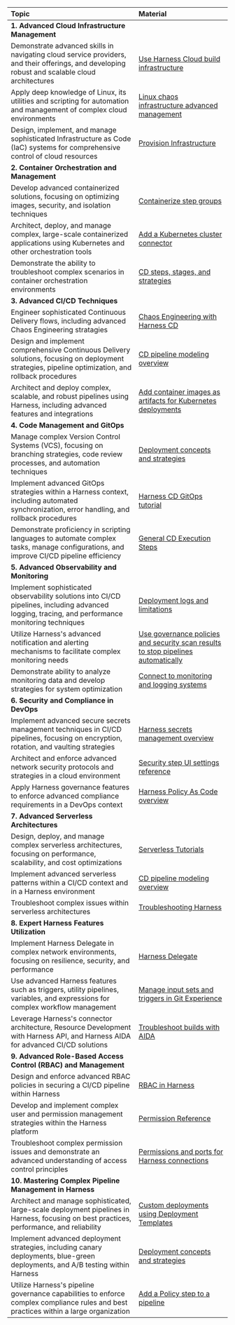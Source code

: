 | Topic | Material                                                                                                                                                              
| :------------------------------ | :------------------------------ |
|**1. Advanced Cloud Infrastructure Management**  | |
| Demonstrate advanced skills in navigating cloud service providers, and their offerings, and developing robust and scalable cloud architectures | [Use Harness Cloud build infrastructure](/docs/continuous-integration/use-ci/set-up-build-infrastructure/use-harness-cloud-build-infrastructure/)|
| Apply deep knowledge of Linux, its utilities and scripting for automation and management of complex cloud environments | [Linux chaos infrastructure advanced management](/docs/chaos-engineering/chaos-infrastructure/linux-chaos-infrastructure-advanced-management) |
| Design, implement, and manage sophisticated Infrastructure as Code (IaC) systems for comprehensive control of cloud resources | [Provision Infrastructure](/docs/continuous-delivery/cd-infrastructure/provisioning-overview)|
| **2. Container Orchestration and Management**||
| Develop advanced containerized solutions, focusing on optimizing images, security, and isolation techniques | [Containerize step groups](/docs/continuous-delivery/x-platform-cd-features/cd-steps/containerized-steps/containerized-step-groups/) |
| Architect, deploy, and manage complex, large-scale containerized applications using Kubernetes and other orchestration tools | [Add a Kubernetes cluster connector](/docs/platform/connectors/cloud-providers/add-a-kubernetes-cluster-connector/) |
| Demonstrate the ability to troubleshoot complex scenarios in container orchestration environments | [CD steps, stages, and strategies](/docs/continuous-delivery/x-platform-cd-features/executions/stages-steps-strategies/) |
| **3. Advanced CI/CD Techniques** ||
| Engineer sophisticated Continuous Delivery flows, including advanced Chaos Engineering stratagies | [Chaos Engineering with Harness CD](/tutorials/chaos-experiments/integration-with-harness-cd/) |
| Design and implement comprehensive Continuous Delivery solutions, focusing on deployment strategies, pipeline optimization, and rollback procedures | [CD pipeline modeling overview](/docs/continuous-delivery/get-started/cd-pipeline-modeling-overview/) |
| Architect and deploy complex, scalable, and robust pipelines using Harness, including advanced features and integrations | [Add container images as artifacts for Kubernetes deployments](/docs/continuous-delivery/deploy-srv-diff-platforms/kubernetes/cd-kubernetes-category/add-artifacts-for-kubernetes-deployments/) |
| **4. Code Management and GitOps** ||
| Manage complex Version Control Systems (VCS), focusing on branching strategies, code review processes, and automation techniques | [Deployment concepts and strategies](/docs/continuous-delivery/manage-deployments/deployment-concepts/) |
| Implement advanced GitOps strategies within a Harness context, including automated synchronization, error handling, and rollback procedures | [Harness CD GitOps tutorial](/docs/continuous-delivery/gitops/get-started/harness-cd-git-ops-quickstart) |
| Demonstrate proficiency in scripting languages to automate complex tasks, manage configurations, and improve CI/CD pipeline efficiency | [General CD Execution Steps](/docs/platform/pipelines/w_pipeline-steps-reference/step-skip-condition-settings/) |
| **5. Advanced Observability and Monitoring** ||
| Implement sophisticated observability solutions into CI/CD pipelines, including advanced logging, tracing, and performance monitoring techniques | [Deployment logs and limitations](/docs/continuous-delivery/manage-deployments/deployment-logs-and-limitations/) |
| Utilize Harness's advanced notification and alerting mechanisms to facilitate complex monitoring needs | [Use governance policies and security scan results to stop pipelines automatically](/docs/security-testing-orchestration/use-sto/stop-builds-based-on-scan-results/stop-pipelines-using-opa/) |
| Demonstrate ability to analyze monitoring data and develop strategies for system optimization | [Connect to monitoring and logging systems](/docs/platform/connectors/monitoring-and-logging-systems/connect-to-monitoring-and-logging-systems/) |
| **6. Security and Compliance in DevOps** ||
| Implement advanced secure secrets management techniques in CI/CD pipelines, focusing on encryption, rotation, and vaulting strategies | [Harness secrets management overview](/docs/platform/secrets/secrets-management/harness-secret-manager-overview/) |
| Architect and enforce advanced network security protocols and strategies in a cloud environment | [Security step UI settings reference](/docs/security-testing-orchestration/sto-techref-category/security-step-ui-settings-reference/) |
| Apply Harness governance features to enforce advanced compliance requirements in a DevOps context | [Harness Policy As Code overview](/docs/platform/governance/policy-as-code/cd-governance/harness-governance-overview) |
| **7. Advanced Serverless Architectures** ||
| Design, deploy, and manage complex serverless architectures, focusing on performance, scalability, and cost optimizations | [Serverless Tutorials](/tutorials/cd-pipelines/serverless/) |
| Implement advanced serverless patterns within a CI/CD context and in a Harness environment | [CD pipeline modeling overview](/docs/continuous-delivery/get-started/cd-pipeline-modeling-overview/) |
| Troubleshoot complex issues within serverless architectures | [Troubleshooting Harness](/docs/troubleshooting/troubleshooting-nextgen) |
| **8. Expert Harness Features Utilization** ||
| Implement Harness Delegate in complex network environments, focusing on resilience, security, and performance | [Harness Delegate](/docs/platform/delegates/install-delegates/overview/) |
| Use advanced Harness features such as triggers, utility pipelines, variables, and expressions for complex workflow management | [Manage input sets and triggers in Git Experience](/docs/platform/git-experience/manage-input-sets-in-simplified-git-experience/) |
| Leverage Harness's connector architecture, Resource Development with Harness API, and Harness AIDA for advanced CI/CD solutions | [Troubleshoot builds with AIDA](/docs/continuous-integration/troubleshoot-ci/aida/) |
| **9. Advanced Role-Based Access Control (RBAC) and Management** ||
| Design and enforce advanced RBAC policies in securing a CI/CD pipeline within Harness | [RBAC in Harness](/docs/platform/role-based-access-control/rbac-in-harness) |
| Develop and implement complex user and permission management strategies within the Harness platform | [Permission Reference](/docs/platform/role-based-access-control/permissions-reference) |
| Troubleshoot complex permission issues and demonstrate an advanced understanding of access control principles | [Permissions and ports for Harness connections](/docs/platform/references/permissions-and-ports-for-harness-connections/) |
| **10. Mastering Complex Pipeline Management in Harness** ||
| Architect and manage sophisticated, large-scale deployment pipelines in Harness, focusing on best practices, performance, and reliability | [Custom deployments using Deployment Templates](/docs/continuous-delivery/deploy-srv-diff-platforms/custom-deployment-tutorial/) |
| Implement advanced deployment strategies, including canary deployments, blue-green deployments, and A/B testing within Harness | [Deployment concepts and strategies](/docs/continuous-delivery/manage-deployments/deployment-concepts/) |
| Utilize Harness's pipeline governance capabilities to enforce complex compliance rules and best practices within a large organization | [Add a Policy step to a pipeline](/docs/platform/governance/policy-as-code/cd-governance/add-a-governance-policy-step-to-a-pipeline) |

